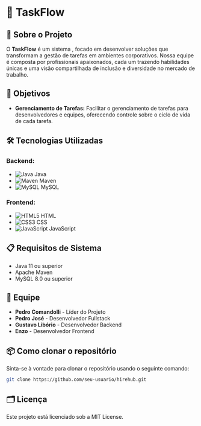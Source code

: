 
# 🎯 **TaskFlow**

## 📘 Sobre o Projeto
O **TaskFlow** é um sistema , focado em desenvolver soluções que transformam a gestão de tarefas em ambientes corporativos. Nossa equipe é composta por profissionais apaixonados, cada um trazendo habilidades únicas e uma visão compartilhada de inclusão e diversidade no mercado de trabalho.

## 🌟 Objetivos
- **Gerenciamento de Tarefas:** Facilitar o gerenciamento de tarefas para desenvolvedores e equipes, oferecendo controle sobre o ciclo de vida de cada tarefa.



## 🛠️ Tecnologias Utilizadas
### Backend:
- ![Java](https://img.shields.io/badge/Java-%23ED8B00.svg?style=flat&logo=java&logoColor=white) Java
- ![Maven](https://img.shields.io/badge/Maven-C71A36.svg?style=flat&logo=apache-maven&logoColor=white) Maven
- ![MySQL](https://img.shields.io/badge/MySQL-4479A1.svg?style=flat&logo=mysql&logoColor=white) MySQL

### Frontend:
- ![HTML5](https://img.shields.io/badge/HTML5-E34F26.svg?style=flat&logo=html5&logoColor=white) HTML
- ![CSS3](https://img.shields.io/badge/CSS3-%231572B6.svg?style=flat&logo=css3&logoColor=white) CSS
- ![JavaScript](https://img.shields.io/badge/JavaScript-F7DF1E.svg?style=flat&logo=javascript&logoColor=black) JavaScript

## 📋 Requisitos de Sistema
- Java 11 ou superior
- Apache Maven
- MySQL 8.0 ou superior
  
## 👥 Equipe
- **Pedro Comandolli** - Líder do Projeto
- **Pedro José** - Desenvolvedor Fullstack
- **Gustavo Libório** - Desenvolvedor Backend
- **Enzo** - Desenvolvedor Frontend
  
## 📦 Como clonar o repositório
Sinta-se à vontade para clonar o repositório usando o seguinte comando:

```bash
git clone https://github.com/seu-usuario/hirehub.git
```

## 🗂️ Licença
Este projeto está licenciado sob a MIT License.
